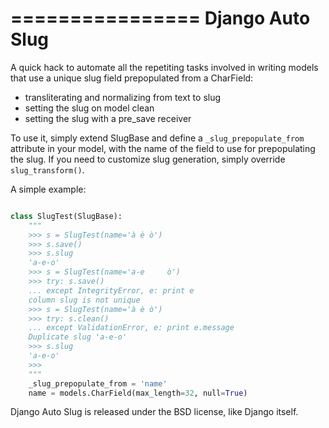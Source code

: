 ================
Django Auto Slug
================

A quick hack to automate all the repetiting tasks involved in writing models that use a unique slug field prepopulated from a CharField:

* transliterating and normalizing from text to slug
* setting the slug on model clean
* setting the slug with a pre_save receiver

To use it, simply extend SlugBase and define a `_slug_prepopulate_from` attribute in your model, with the name of the field to use for prepopulating the slug. If you need to customize slug generation, simply override `slug_transform()`.

A simple example:

```python

class SlugTest(SlugBase):
    """
    >>> s = SlugTest(name='à è ò')
    >>> s.save()
    >>> s.slug
    'a-e-o'
    >>> s = SlugTest(name='a-e     ò')
    >>> try: s.save()
    ... except IntegrityError, e: print e
    column slug is not unique
    >>> s = SlugTest(name='à è ò')
    >>> try: s.clean()
    ... except ValidationError, e: print e.message
    Duplicate slug 'a-e-o'
    >>> s.slug
    'a-e-o'
    >>>
    """
    _slug_prepopulate_from = 'name'
    name = models.CharField(max_length=32, null=True)

```

Django Auto Slug is released under the BSD license, like Django itself.

